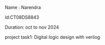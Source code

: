 Name : Narendra

Id:CT08DS8843

Duration: oct to nov 2024


project task1: Digital logic design with verilog
